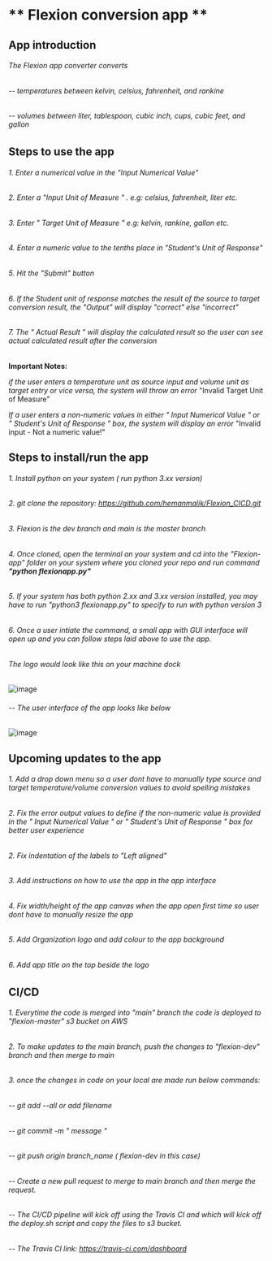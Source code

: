 # ** Flexion conversion app **

## App introduction

###### The Flexion app converter converts

###### -- temperatures between kelvin, celsius, fahrenheit, and rankine

###### -- volumes between liter, tablespoon, cubic inch, cups, cubic feet, and gallon

## Steps to use the app

###### 1. Enter a numerical value in the "Input Numerical Value"

###### 2. Enter a "Input Unit of Measure " . e.g: celsius, fahrenheit, liter etc.

###### 3. Enter " Target Unit of Measure " e.g: kelvin, rankine, gallon etc.

###### 4. Enter a numeric value to the tenths place in "Student's Unit of Response"

###### 5. Hit the "Submit" button

###### 6. If the Student unit of response matches the result of the source to target conversion result, the "Output" will display "correct" else "incorrect"

###### 7. The " Actual Result " will display the calculated result so the user can see actual calculated result after the conversion

**Important Notes:**

_if the user enters a temperature unit as source input and volume unit as target entry or vice versa, the system will throw an error_ "Invalid Target Unit of Measure"

_If a user enters a non-numeric values in either " Input Numerical Value " or " Student's Unit of Response " box, the system will display an error_ "Invalid input - Not a numeric value!"

## Steps to install/run the app

###### 1. Install python on your system ( run python 3.xx version)

###### 2. git clone the repository: https://github.com/hemanmalik/Flexion_CICD.git

###### 3. Flexion is the dev branch and main is the master branch

###### 4. Once cloned, open the terminal on your system and cd into the "Flexion-app" folder on your system where you cloned your repo and run command **"python flexionapp.py"**

###### 5. If your system has both python 2.xx and 3.xx version installed, you may have to run "python3 flexionapp.py" to specify to run with python version 3

###### 6. Once a user intiate the command, a small app with GUI interface will open up and you can follow steps laid above to use the app.

###### The logo would look like this on your machine dock

![image](https://user-images.githubusercontent.com/8081454/102726008-c333ee00-42e0-11eb-937c-6460249dafc3.png)

###### -- The user interface of the app looks like below

![image](https://user-images.githubusercontent.com/8081454/102697518-eb95ec80-41fb-11eb-93a8-dc9a60fe375a.png)

## Upcoming updates to the app

###### 1. Add a drop down menu so a user dont have to manually type source and target temperature/volume conversion values to avoid spelling mistakes

###### 2. Fix the error output values to define if the non-numeric value is provided in the " Input Numerical Value " or " Student's Unit of Response " box for better user experience

###### 2. Fix indentation of the labels to "Left aligned"

###### 3. Add instructions on how to use the app in the app interface

###### 4. Fix width/height of the app canvas when the app open first time so user dont have to manually resize the app

###### 5. Add Organization logo and add colour to the app background

###### 6. Add app title on the top beside the logo

## CI/CD

###### 1. Everytime the code is merged into "main" branch the code is deployed to "flexion-master" s3 bucket on AWS

###### 2. To make updates to the main branch, push the changes to "flexion-dev" branch and then merge to main

###### 3. once the changes in code on your local are made run below commands:

###### -- git add --all or add filename

###### -- git commit -m " message "

###### -- git push origin branch_name ( flexion-dev in this case)

###### -- Create a new pull request to merge to main branch and then merge the request.

###### -- The CI/CD pipeline will kick off using the Travis CI and which will kick off the deploy.sh script and copy the files to s3 bucket.

###### -- The Travis CI link: https://travis-ci.com/dashboard
